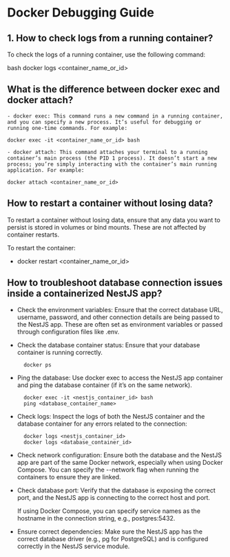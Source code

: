 # Docker Debugging Guide

## 1. How to check logs from a running container?

To check the logs of a running container, use the following command:

bash
docker logs <container_name_or_id>

## What is the difference between docker exec and docker attach?

    - docker exec: This command runs a new command in a running container, and you can specify a new process. It’s useful for debugging or running one-time commands. For example:

    docker exec -it <container_name_or_id> bash

    - docker attach: This command attaches your terminal to a running container’s main process (the PID 1 process). It doesn’t start a new process; you’re simply interacting with the container’s main running application. For example:

    docker attach <container_name_or_id>

## How to restart a container without losing data?

To restart a container without losing data, ensure that any data you want to persist is stored in volumes or bind mounts. These are not affected by container restarts.

To restart the container:

- docker restart <container_name_or_id>

## How to troubleshoot database connection issues inside a containerized NestJS app?

- Check the environment variables: Ensure that the correct database URL, username, password, and other connection details are being passed to the NestJS app. These are often set as environment variables or passed through configuration files like .env.

- Check the database container status: Ensure that your database container is running correctly.

        docker ps

- Ping the database: Use docker exec to access the NestJS app container and ping the database container (if it’s on the same network).

        docker exec -it <nestjs_container_id> bash
        ping <database_container_name>

- Check logs: Inspect the logs of both the NestJS container and the database container for any errors related to the connection:

        docker logs <nestjs_container_id>
        docker logs <database_container_id>

- Check network configuration: Ensure both the database and the NestJS app are part of the same Docker network, especially when using Docker Compose. You can specify the --network flag when running the containers to ensure they are linked.

- Check database port: Verify that the database is exposing the correct port, and the NestJS app is connecting to the correct host and port.

  If using Docker Compose, you can specify service names as the hostname in the connection string, e.g., postgres:5432.

- Ensure correct dependencies: Make sure the NestJS app has the correct database driver (e.g., pg for PostgreSQL) and is configured correctly in the NestJS service module.
